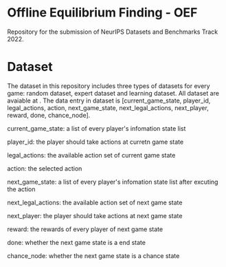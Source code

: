 # Offline Equilibrium Finding - OEF
Repository for the submission of NeurIPS Datasets and Benchmarks Track 2022.

# Dataset

The dataset in this repository includes three types of datasets for every game: random dataset, expert dataset and learning dataset. All dataset are avaiable at . The data entry in dataset is [current_game_state, player_id, legal_actions, action, next_game_state, next_legal_actions, next_player, reward, done, chance_node]. 

current_game_state: a list of every player's infomation state list

player_id: the player should take actions at curretn game state

legal_actions: the available action set of current game state

action: the selected action

next_game_state: a list of every player's infomation state list after excuting the action

next_legal_actions: the available action set of next game state

next_player: the player should take actions at next game state

reward: the rewards of every player of next game state

done: whether the next game state is a end state

chance_node: whether the next game state is a chance state
